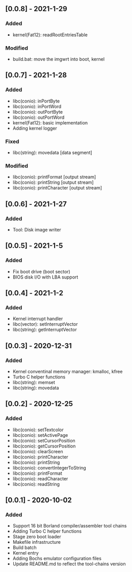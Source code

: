 ## [0.0.8] - 2021-1-29
### Added
- kernel(Fat12): readRootEntriesTable
### Modified
- build.bat: move the imgwrt into boot, kernel

## [0.0.7] - 2021-1-28
### Added
- libc(conio): inPortByte
- libc(conio): inPortWord
- libc(conio): outPortByte
- libc(conio): outPortWord
- kernel(Fat12): basic implementation
- Adding kernel logger
### Fixed
- libc(string): movedata [data segment]
### Modified
- libc(conio): printFormat [output stream]
- libc(conio): printString [output stream]
- libc(conio): printCharacter [output stream]

## [0.0.6] - 2021-1-27
### Added
- Tool: Disk image writer

## [0.0.5] - 2021-1-5
### Added
- Fix boot drive (boot sector)
- BIOS disk I/O with LBA support

## [0.0.4] - 2021-1-2
### Added
- Kernel interrupt handler
- libc(vector): setInterruptVector
- libc(string): getInterruptVector

## [0.0.3] - 2020-12-31
### Added
- Kernel conventinal memory manager: kmalloc, kfree
- Turbo C helper functions
- libc(string): memset
- libc(string): movedata

## [0.0.2] - 2020-12-25
### Added
- libc(conio): setTextcolor
- libc(conio): setActivePage
- libc(conio): setCursorPosition
- libc(conio): getCursorPosition
- libc(conio): clearScreen
- libc(conio): printCharacter
- libc(conio): printString
- libc(conio): convertIntegerToString
- libc(conio): printFormat
- libc(conio): readCharacter
- libc(conio): readString

## [0.0.1] - 2020-10-02
### Added
- Support 16 bit Borland compiler/assembler tool chains
- Adding Turbo C helper functions
- Stage zero boot loader
- Makefile infrastructure
- Build batch
- Kernel entry
- Adding Bochs emulator configuration files
- Update README.md to reflect the tool-chains version
